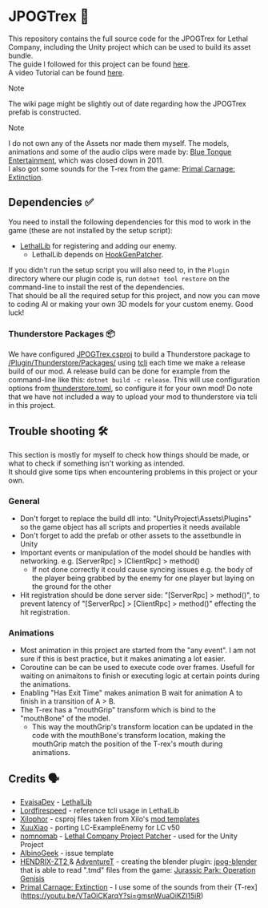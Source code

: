 # JPOGTrex 🦖

This repository contains the full source code for the JPOGTrex for Lethal Company, including the Unity project which can be used to build its asset bundle.  
The guide I followed for this project can be found [here](https://lethal.wiki/dev/apis/lethallib/custom-enemies/overview.).  
A video Tutorial can be found [here](https://www.youtube.com/watch?v=NZ_F8wDczzM).

 > [!NOTE]  
 > The wiki page might be slightly out of date regarding how the JPOGTrex prefab is constructed.

> [!NOTE]  
> I do not own any of the Assets nor made them myself. The models, animations and some of the audio clips were made by: [Blue Tongue Entertainment](https://en.wikipedia.org/wiki/Blue_Tongue_Entertainment), which was closed down in 2011.  
> I also got some sounds for the T-rex from the game: [Primal Carnage: Extinction](https://store.steampowered.com/app/321360/Primal_Carnage_Extinction/).

## Dependencies ✅

You need to install the following dependencies for this mod to work in the game (these are not installed by the setup script):

- [LethalLib](https://thunderstore.io/c/lethal-company/p/Evaisa/LethalLib/) for registering and adding our enemy.
    - LethalLib depends on [HookGenPatcher](https://thunderstore.io/c/lethal-company/p/Evaisa/HookGenPatcher/).

If you didn't run the setup script you will also need to, in the `Plugin` directory where our plugin code is, run `dotnet tool restore` on the command-line to install the rest of the dependencies.  
That should be all the required setup for this project, and now you can move to coding AI or making your own 3D models for your custom enemy. Good luck!

### Thunderstore Packages 📦

We have configured [JPOGTrex.csproj](/Plugin/JPOGTrex.csproj) to build a Thunderstore package to [/Plugin/Thunderstore/Packages/](/Plugin/Thunderstore/Packages/) using [tcli](https://github.com/thunderstore-io/thunderstore-cli/wiki) each time we make a release build of our mod. A release build can be done for example from the command-line like this: `dotnet build -c release`. This will use configuration options from [thunderstore.toml](/Plugin/Thunderstore/thunderstore.toml), so configure it for your own mod! Do note that we have not included a way to upload your mod to thunderstore via tcli in this project.


## Trouble shooting 🛠️
This section is mostly for myself to check how things should be made, or what to check if something isn't working as intended.  
It should give some tips when encountering problems in this project or your own.

### General 
- Don't forget to replace the build dll into: "UnityProject\Assets\Plugins" so the game object has all scripts and properties it needs available
- Don't forget to add the prefab or other assets to the assetbundle in Unity
- Important events or manipulation of the model should be handles with networking. e.g. [ServerRpc] > [ClientRpc] > method()
  - If not done correctly it could cause syncing issues e.g. the body of the player being grabbed by the enemy for one player but laying on the ground for the other 
- Hit registration should be done server side: "[ServerRpc] > method()", to prevent latency of "[ServerRpc] > [ClientRpc] > method()" effecting the hit registration.

### Animations 
- Most animation in this project are started from the "any event". I am not sure if this is best practice, but it makes animating a lot easier.
- Coroutine can be can be used to execute code over frames. Usefull for waiting on animaitons to finish or executing logic at certain points during the animations.
- Enabling "Has Exit Time" makes animation B wait for animation A to finish in a transition of A > B.
- The T-rex has a "mouthGrip" transform which is bind to the "mouthBone" of the model.
  - This way the mouthGrip's transform location can be updated in the code with the mouthBone's transform location, making the mouthGrip match the position of the T-rex's mouth during animations.

## Credits 🗣️

- [EvaisaDev](https://github.com/EvaisaDev) - [LethalLib](https://github.com/EvaisaDev/LethalLib)  
- [Lordfirespeed](https://github.com/Lordfirespeed) - reference tcli usage in LethalLib  
- [Xilophor](https://github.com/Xilophor) - csproj files taken from Xilo's [mod templates](https://github.com/Xilophor/Lethal-Company-Mod-Templates)  
- [XuuXiao](https://github.com/XuuXiao/) - porting LC-ExampleEnemy for LC v50  
- [nomnomab](https://github.com/nomnomab) - [Lethal Company Project Patcher](https://github.com/nomnomab/lc-project-patcher) - used for the Unity Project  
- [AlbinoGeek](https://github.com/AlbinoGeek) - issue template  
- [HENDRIX-ZT2 ](https://github.com/HENDRIX-ZT2) & [AdventureT](https://github.com/AdventureT) - creating the blender plugin: [jpog-blender](https://github.com/HENDRIX-ZT2/jpog-blender) that is able to read ".tmd" files from the game: [Jurassic Park: Operation Genisis](https://en.wikipedia.org/wiki/Jurassic_Park:_Operation_Genesis)
- [Primal Carnage: Extinction](https://store.steampowered.com/app/321360/Primal_Carnage_Extinction/) - I use some of the sounds from their {T-rex](https://youtu.be/VTaOiCKarqY?si=gmsnWuaOiKZl15iR)

